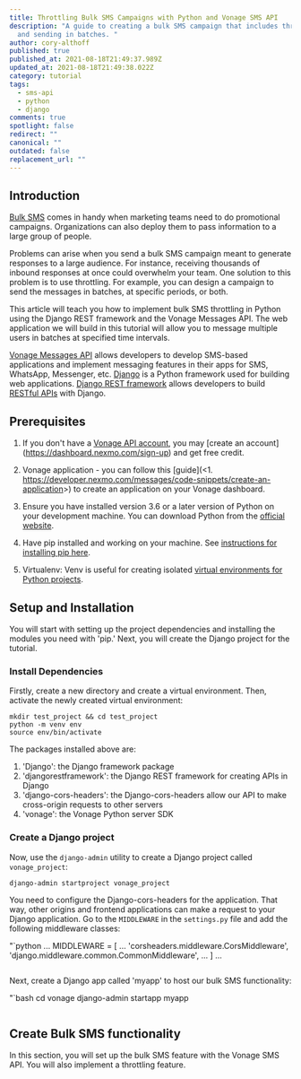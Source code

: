 ```yaml
---
title: Throttling Bulk SMS Campaigns with Python and Vonage SMS API
description: "A guide to creating a bulk SMS campaign that includes throttling
  and sending in batches. "
author: cory-althoff
published: true
published_at: 2021-08-18T21:49:37.989Z
updated_at: 2021-08-18T21:49:38.022Z
category: tutorial
tags:
  - sms-api
  - python
  - django
comments: true
spotlight: false
redirect: ""
canonical: ""
outdated: false
replacement_url: ""
---
```

## Introduction

[Bulk SMS](https://www.bandwidth.com/glossary/bulk-sms/) comes in handy when marketing teams need to do promotional campaigns. Organizations can also deploy them to pass information to a large group of people. 

Problems can arise when you send a bulk SMS campaign meant to generate responses to a large audience. For instance, receiving thousands of inbound responses at once could overwhelm your team. One solution to this problem is to use throttling. For example, you can design a campaign to send the messages in batches, at specific periods, or both. 

This article will teach you how to implement bulk SMS throttling in Python using the Django REST framework and the Vonage Messages API. The web application we will build in this tutorial will allow you to message multiple users in batches at specified time intervals.

[Vonage Messages API](https://developer.nexmo.com/messages/overview) allows developers to develop SMS-based applications and implement messaging features in their apps for SMS, WhatsApp, Messenger, etc. [Django](https://www.djangoproject.com/) is a Python framework used for building web applications. [Django REST framework](https://www.django-rest-framework.org/) allows developers to build [RESTful APIs](https://en.wikipedia.org/wiki/Representational_state_transfer) with Django.

## Prerequisites

1. If you don't have a [Vonage API account](https://dashboard.nexmo.com/sign-up), you may \[create an account](https://dashboard.nexmo.com/sign-up) and get free credit.

   <sign-up number></sign-up>


2. Vonage application - you can follow this [guide](<1. <https://developer.nexmo.com/messages/code-snippets/create-an-application>>) to create an application on your Vonage dashboard.
3. Ensure you have installed version 3.6 or a later version of [](<1. https://www.python.org/>)Python on your development machine. You can download Python from the [official website](https://www.python.org/).
4. Have pip installed and working on your machine. See [instructions for installing pip here](https://pip.pypa.io/en/stable/installing/).
5. Virtualenv: Venv is useful for creating isolated [virtual environments for Python projects](https://pypi.org/project/virtualenv/).



## Setup and Installation

You will start with setting up the project dependencies and installing the modules you need with 'pip.' Next, you will create the Django project for the tutorial.

### Install Dependencies

Firstly, create a new directory and create a virtual environment. Then, activate the newly created virtual environment:

```
mkdir test_project && cd test_project
python -m venv env
source env/bin/activate
```

The packages installed above are:

1. 'Django': the Django framework package
2. 'djangorestframework': the Django REST framework for creating APIs in Django
3. 'django-cors-headers': the Django-cors-headers allow our API to make cross-origin requests to other servers
4. 'vonage': the Vonage Python server SDK

### Create a Django project

Now, use the `django-admin` utility to create a Django project called `vonage_project`:

```
django-admin startproject vonage_project
```

You need to configure the Django-cors-headers for the application. That way, other origins and frontend applications can make a request to your Django application. Go to the `MIDDLEWARE` in the `settings.py` file and add the following middleware classes:

"`python
...
MIDDLEWARE = \[
    ...
    'corsheaders.middleware.CorsMiddleware',
    'django.middleware.common.CommonMiddleware',
    ...
]
...

```

```

Next, create a Django app called 'myapp' to host our bulk SMS functionality:

"`bash
cd vonage
django-admin startapp myapp

```

```

## Create Bulk SMS functionality

In this section, you will set up the bulk SMS feature with the Vonage SMS API. You will also implement a throttling feature.